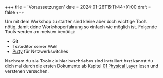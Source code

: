 +++
title = 'Voraussetzungen'
date = 2024-01-26T15:11:44+01:00
draft = false
+++

Um mit dem Workshop zu starten sind kleine aber doch wichtige Tools nötig, damit deine Workshoperfahrung so einfach wie möglich ist. Folgende Tools werden am meisten benötigt:

- Git
- Texteditor deiner Wahl
- [Putty](https://the.earth.li/~sgtatham/putty/latest/w64/putty-64bit-0.79-installer.msi) für Netzwerkswitches

Nachdem du alle Tools die hier beschrieben sind installiert hast kannst du dich mal durch die ersten Dokumente ab Kapitel [01 Physical Layer](../01_Physical_Layer/index.md) lesen und verstehen versuchen.
